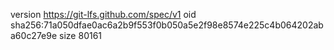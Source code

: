 version https://git-lfs.github.com/spec/v1
oid sha256:71a050dfae0ac6a2b9f553f0b050a5e2f98e8574e225c4b064202aba60c27e9e
size 80161

